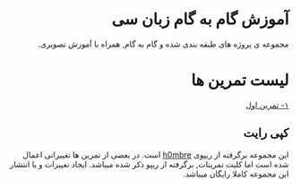 <div dir="rtl">

# آموزش گام به گام زبان سی 

مجموعه ی پروژه های طبقه بندی شده و گام به گام, همراه با آموزش تصویری.

# لیست تمرین ها

[۱- تمرین اول](https://github.com/armixz/Epic-C/tree/main/Tamrin1)


## کپی رایت

این مجموعه برگرفته از ریپوی 
[h0mbre](https://github.com/h0mbre/Learning-C)
 است.
در بعضی از تمرین ها تغییراتی اعمال شده است اما کلیت تمرینات, برگرفته از ریپو ذکر شده میباشد.
ایجاد تغییرات و یا انتشار این مجموعه کاملا رایگان میباشد.

</div>

